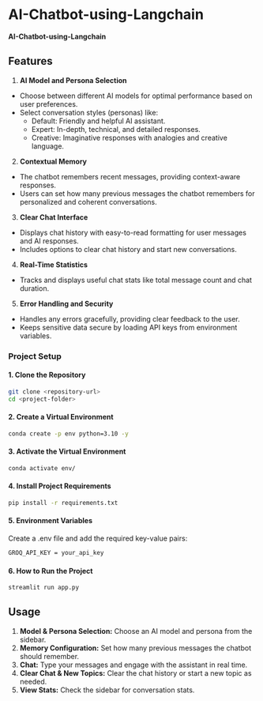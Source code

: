# AI-Chatbot-using-Langchain
**AI-Chatbot-using-Langchain**

## Features
1. **AI Model and Persona Selection**

- Choose between different AI models for optimal performance based on user preferences.
- Select conversation styles (personas) like:
    - Default: Friendly and helpful AI assistant.
    - Expert: In-depth, technical, and detailed responses.
    - Creative: Imaginative responses with analogies and creative language.

2. **Contextual Memory**

- The chatbot remembers recent messages, providing context-aware responses.
- Users can set how many previous messages the chatbot remembers for personalized and coherent conversations.

3. **Clear Chat Interface**

- Displays chat history with easy-to-read formatting for user messages and AI responses.
- Includes options to clear chat history and start new conversations.

4. **Real-Time Statistics**

- Tracks and displays useful chat stats like total message count and chat duration.

5. **Error Handling and Security**

- Handles any errors gracefully, providing clear feedback to the user.
- Keeps sensitive data secure by loading API keys from environment variables.

### Project Setup

#### 1. Clone the Repository
```bash
git clone <repository-url>
cd <project-folder>
```

#### 2. Create a Virtual Environment
```bash
conda create -p env python=3.10 -y
```

#### 3. Activate the Virtual Environment
```bash
conda activate env/
```

#### 4. Install Project Requirements
```bash
pip install -r requirements.txt
```

#### 5. Environment Variables
Create a .env file and add the required key-value pairs:
```bash
GROQ_API_KEY = your_api_key
```

#### 6. How to Run the Project
```bash
streamlit run app.py
```

## Usage
1. **Model & Persona Selection:** Choose an AI model and persona from the sidebar.
2. **Memory Configuration:** Set how many previous messages the chatbot should remember.
3. **Chat:** Type your messages and engage with the assistant in real time.
4. **Clear Chat & New Topics:** Clear the chat history or start a new topic as needed.
5. **View Stats:** Check the sidebar for conversation stats.
